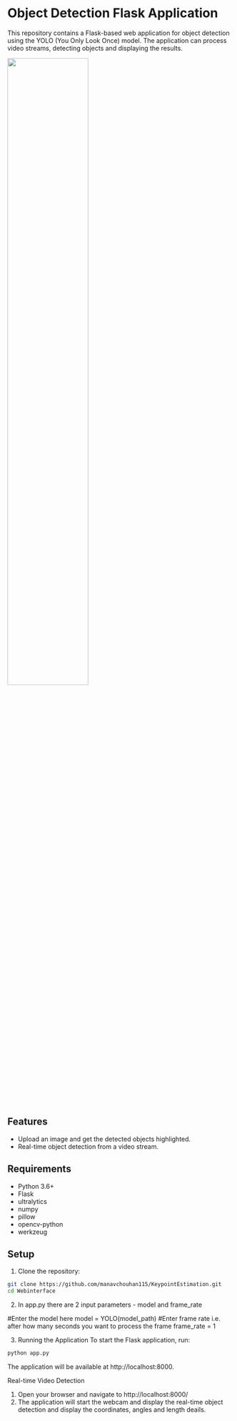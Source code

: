 # Object Detection Flask Application

This repository contains a Flask-based web application for object detection using the YOLO (You Only Look Once) model. The application can process  video streams, detecting objects and displaying the results.

<div>
    <img src="./img1.jpg" width="60%" hight="50%">
</div>

## Features

- Upload an image and get the detected objects highlighted.
- Real-time object detection from a video stream.

## Requirements

- Python 3.6+
- Flask
- ultralytics
- numpy
- pillow
- opencv-python
- werkzeug

## Setup

1. Clone the repository:

```bash
git clone https://github.com/manavchouhan115/KeypointEstimation.git
cd Webinterface
```

2. In app.py there are 2 input parameters - model and frame_rate

#Enter the model here
model = YOLO(model_path) 
#Enter frame rate i.e. after how many seconds you want to process the frame 
frame_rate = 1 


3. Running the Application
To start the Flask application, run:
```bash
python app.py
```
The application will be available at http://localhost:8000.


Real-time Video Detection
1. Open your browser and navigate to http://localhost:8000/
2. The application will start the webcam and display the real-time object detection and display the coordinates, angles and length deails.
